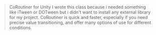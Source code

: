 > CoRoutiner for Unity
I wrote this class because i needed something like iTween or DOTween but i didn't want to install any external library for my project. CoRoutiner is quick and faster, especially if you need precise value transitioning, and offer many options of use for different conditions.

